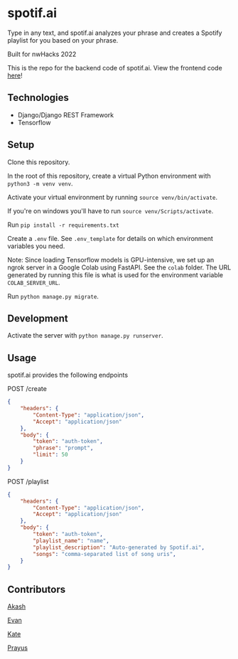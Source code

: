 # spotif.ai

Type in any text, and spotif.ai analyzes your phrase and creates a Spotify playlist for you based on your phrase.

Built for nwHacks 2022

This is the repo for the backend code of spotif.ai. View the frontend code [here](https://github.com/Evanyl/spotifai-front)!


## Technologies

- Django/Django REST Framework
- Tensorflow

## Setup

Clone this repository.

In the root of this repository, create a virtual Python environment with `python3 -m venv venv`.

Activate your virtual environment by running `source venv/bin/activate`.

If you're on windows you'll have to run `source venv/Scripts/activate`.

Run `pip install -r requirements.txt`

Create a `.env` file. See `.env_template` for details on which environment variables you need.

Note: Since loading Tensorflow models is GPU-intensive, we set up an ngrok server in a Google Colab using FastAPI. See the `colab` folder. The URL generated by running this file is what is used for the environment variable `COLAB_SERVER_URL`.

Run `python manage.py migrate`.

## Development

Activate the server with `python manage.py runserver`.

## Usage

spotif.ai provides the following endpoints

POST /create
```json
{
    "headers": {
        "Content-Type": "application/json",
        "Accept": "application/json"
    },
    "body": {
        "token": "auth-token",
        "phrase": "prompt",
        "limit": 50
    }
}
```

POST /playlist
```json
{
    "headers": {
        "Content-Type": "application/json",
        "Accept": "application/json"
    },
    "body": {
        "token": "auth-token",
        "playlist_name": "name",
        "playlist_description": "Auto-generated by Spotif.ai",
        "songs": "comma-separated list of song uris",
    }
}
```

## Contributors

[Akash](https://github.com/Akash2002)

[Evan](https://github.com/Evanyl)

[Kate](https://github.com/katejh)

[Prayus](https://github.com/PrayusShrestha)
